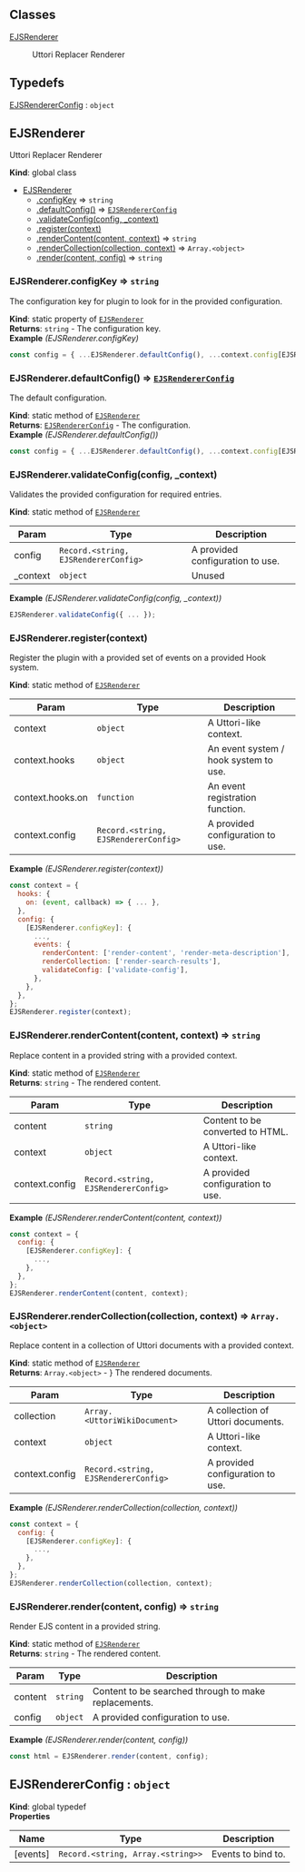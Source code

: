 ## Classes

<dl>
<dt><a href="#EJSRenderer">EJSRenderer</a></dt>
<dd><p>Uttori Replacer Renderer</p>
</dd>
</dl>

## Typedefs

<dl>
<dt><a href="#EJSRendererConfig">EJSRendererConfig</a> : <code>object</code></dt>
<dd></dd>
</dl>

<a name="EJSRenderer"></a>

## EJSRenderer
Uttori Replacer Renderer

**Kind**: global class  

* [EJSRenderer](#EJSRenderer)
    * [.configKey](#EJSRenderer.configKey) ⇒ <code>string</code>
    * [.defaultConfig()](#EJSRenderer.defaultConfig) ⇒ [<code>EJSRendererConfig</code>](#EJSRendererConfig)
    * [.validateConfig(config, _context)](#EJSRenderer.validateConfig)
    * [.register(context)](#EJSRenderer.register)
    * [.renderContent(content, context)](#EJSRenderer.renderContent) ⇒ <code>string</code>
    * [.renderCollection(collection, context)](#EJSRenderer.renderCollection) ⇒ <code>Array.&lt;object&gt;</code>
    * [.render(content, config)](#EJSRenderer.render) ⇒ <code>string</code>

<a name="EJSRenderer.configKey"></a>

### EJSRenderer.configKey ⇒ <code>string</code>
The configuration key for plugin to look for in the provided configuration.

**Kind**: static property of [<code>EJSRenderer</code>](#EJSRenderer)  
**Returns**: <code>string</code> - The configuration key.  
**Example** *(EJSRenderer.configKey)*  
```js
const config = { ...EJSRenderer.defaultConfig(), ...context.config[EJSRenderer.configKey] };
```
<a name="EJSRenderer.defaultConfig"></a>

### EJSRenderer.defaultConfig() ⇒ [<code>EJSRendererConfig</code>](#EJSRendererConfig)
The default configuration.

**Kind**: static method of [<code>EJSRenderer</code>](#EJSRenderer)  
**Returns**: [<code>EJSRendererConfig</code>](#EJSRendererConfig) - The configuration.  
**Example** *(EJSRenderer.defaultConfig())*  
```js
const config = { ...EJSRenderer.defaultConfig(), ...context.config[EJSRenderer.configKey] };
```
<a name="EJSRenderer.validateConfig"></a>

### EJSRenderer.validateConfig(config, _context)
Validates the provided configuration for required entries.

**Kind**: static method of [<code>EJSRenderer</code>](#EJSRenderer)  

| Param | Type | Description |
| --- | --- | --- |
| config | <code>Record.&lt;string, EJSRendererConfig&gt;</code> | A provided configuration to use. |
| _context | <code>object</code> | Unused |

**Example** *(EJSRenderer.validateConfig(config, _context))*  
```js
EJSRenderer.validateConfig({ ... });
```
<a name="EJSRenderer.register"></a>

### EJSRenderer.register(context)
Register the plugin with a provided set of events on a provided Hook system.

**Kind**: static method of [<code>EJSRenderer</code>](#EJSRenderer)  

| Param | Type | Description |
| --- | --- | --- |
| context | <code>object</code> | A Uttori-like context. |
| context.hooks | <code>object</code> | An event system / hook system to use. |
| context.hooks.on | <code>function</code> | An event registration function. |
| context.config | <code>Record.&lt;string, EJSRendererConfig&gt;</code> | A provided configuration to use. |

**Example** *(EJSRenderer.register(context))*  
```js
const context = {
  hooks: {
    on: (event, callback) => { ... },
  },
  config: {
    [EJSRenderer.configKey]: {
      ...,
      events: {
        renderContent: ['render-content', 'render-meta-description'],
        renderCollection: ['render-search-results'],
        validateConfig: ['validate-config'],
      },
    },
  },
};
EJSRenderer.register(context);
```
<a name="EJSRenderer.renderContent"></a>

### EJSRenderer.renderContent(content, context) ⇒ <code>string</code>
Replace content in a provided string with a provided context.

**Kind**: static method of [<code>EJSRenderer</code>](#EJSRenderer)  
**Returns**: <code>string</code> - The rendered content.  

| Param | Type | Description |
| --- | --- | --- |
| content | <code>string</code> | Content to be converted to HTML. |
| context | <code>object</code> | A Uttori-like context. |
| context.config | <code>Record.&lt;string, EJSRendererConfig&gt;</code> | A provided configuration to use. |

**Example** *(EJSRenderer.renderContent(content, context))*  
```js
const context = {
  config: {
    [EJSRenderer.configKey]: {
      ...,
    },
  },
};
EJSRenderer.renderContent(content, context);
```
<a name="EJSRenderer.renderCollection"></a>

### EJSRenderer.renderCollection(collection, context) ⇒ <code>Array.&lt;object&gt;</code>
Replace content in a collection of Uttori documents with a provided context.

**Kind**: static method of [<code>EJSRenderer</code>](#EJSRenderer)  
**Returns**: <code>Array.&lt;object&gt;</code> - } The rendered documents.  

| Param | Type | Description |
| --- | --- | --- |
| collection | <code>Array.&lt;UttoriWikiDocument&gt;</code> | A collection of Uttori documents. |
| context | <code>object</code> | A Uttori-like context. |
| context.config | <code>Record.&lt;string, EJSRendererConfig&gt;</code> | A provided configuration to use. |

**Example** *(EJSRenderer.renderCollection(collection, context))*  
```js
const context = {
  config: {
    [EJSRenderer.configKey]: {
      ...,
    },
  },
};
EJSRenderer.renderCollection(collection, context);
```
<a name="EJSRenderer.render"></a>

### EJSRenderer.render(content, config) ⇒ <code>string</code>
Render EJS content in a provided string.

**Kind**: static method of [<code>EJSRenderer</code>](#EJSRenderer)  
**Returns**: <code>string</code> - The rendered content.  

| Param | Type | Description |
| --- | --- | --- |
| content | <code>string</code> | Content to be searched through to make replacements. |
| config | <code>object</code> | A provided configuration to use. |

**Example** *(EJSRenderer.render(content, config))*  
```js
const html = EJSRenderer.render(content, config);
```
<a name="EJSRendererConfig"></a>

## EJSRendererConfig : <code>object</code>
**Kind**: global typedef  
**Properties**

| Name | Type | Description |
| --- | --- | --- |
| [events] | <code>Record.&lt;string, Array.&lt;string&gt;&gt;</code> | Events to bind to. |

